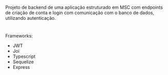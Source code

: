 Projeto de backend de uma aplicação estruturado em MSC com endpoints de criação de conta e login com comunicação com o banco de dados, utilizando autenticação.
#
Frameworks:
- JWT
- Joi
- Typescript
- Sequelize
- Express
